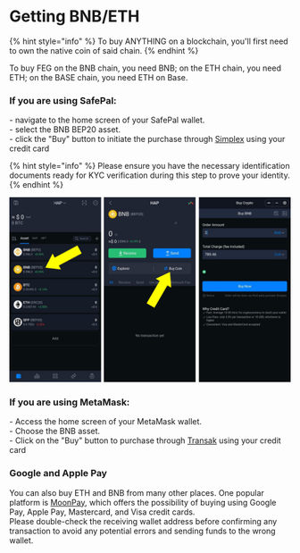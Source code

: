 # Getting BNB/ETH

{% hint style="info" %}
To buy ANYTHING on a blockchain, you'll first need to own the native coin of said chain.
{% endhint %}

To buy FEG on the BNB chain, you need BNB; on the ETH chain, you need ETH; on the BASE chain, you need ETH on Base.

### If you are using SafePal:

\- navigate to the home screen of your SafePal wallet.\
\- select the BNB BEP20 asset.\
\- click the "Buy" button to initiate the purchase through [Simplex](https://www.simplex.com/) using your credit card

{% hint style="info" %}
Please ensure you have the necessary identification documents ready for KYC verification during this step to prove your identity.
{% endhint %}

![Example: Buying BNB through Safepal.](<../../.gitbook/assets/safepal buy bnb.png>)

### If you are using MetaMask:

\- Access the home screen of your MetaMask wallet.\
\- Choose the BNB asset.\
\- Click on the "Buy" button to purchase through [Transak](https://transak.com/) using your credit card

### Google and Apple Pay

You can also buy ETH and BNB from many other places. One popular platform is [MoonPay](https://www.moonpay.com/), which offers the possibility of buying using Google Pay, Apple Pay, Mastercard, and Visa credit cards.\
Please double-check the receiving wallet address before confirming any transaction to avoid any potential errors and sending funds to the wrong wallet.
